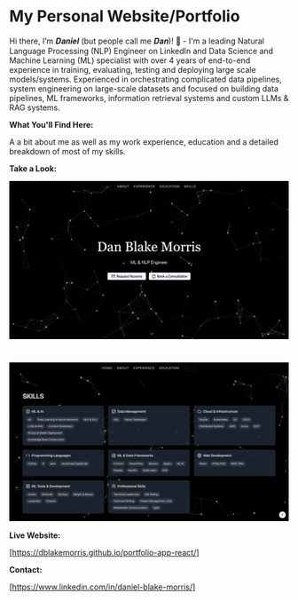 # My Personal Website/Portfolio

Hi there, I’m 𝑫𝒂𝒏𝒊𝒆𝒍 (but people call me 𝑫𝒂𝒏)! 👋 -  I'm a leading Natural Language Processing (NLP) Engineer on LinkedIn and Data Science and Machine Learning (ML) specialist with over 4 years of end-to-end experience in training, evaluating, testing and deploying large scale models/systems. Experienced in orchestrating complicated data pipelines, system engineering on large-scale datasets and focused on building data pipelines, ML frameworks, information retrieval systems and custom LLMs & RAG systems.

**What You'll Find Here:**

A a bit about me as well as my work experience, education and a detailed breakdown of most of my skills.

**Take a Look:**

![Screenshot 1](https://github.com/DBlakeMorris/portfolio-app-react/blob/main/screenshot-1.png)

#

![Screenshot 2](https://github.com/DBlakeMorris/portfolio-app-react/blob/main/screenshot-2.png)

**Live Website:**

[https://dblakemorris.github.io/portfolio-app-react/]

**Contact:**

[https://www.linkedin.com/in/daniel-blake-morris/]



